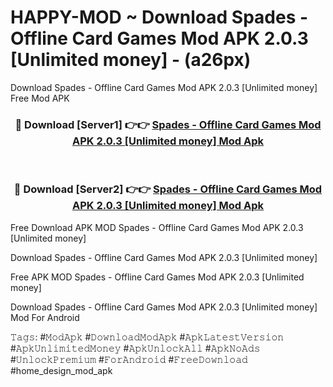 # HAPPY-MOD ~ Download Spades - Offline Card Games Mod APK 2.0.3 [Unlimited money] - (a26px)
Download Spades - Offline Card Games Mod APK 2.0.3 [Unlimited money] Free Mod APK

<div align="center">
<h3>🔴 Download [Server1] 👉👉 <a href="https://apk-comot.site?title=Spades_-_Offline_Card_Games_Mod_APK_2.0.3_[Unlimited_money]">Spades - Offline Card Games Mod APK 2.0.3 [Unlimited money] Mod Apk</a></h3><br>

<h3>🔴 Download [Server2] 👉👉 <a href="https://apk-comot.site?title=Spades_-_Offline_Card_Games_Mod_APK_2.0.3_[Unlimited_money]">Spades - Offline Card Games Mod APK 2.0.3 [Unlimited money] Mod Apk</a></h3>
</div>


Free Download APK MOD Spades - Offline Card Games Mod APK 2.0.3 [Unlimited money]

Download Spades - Offline Card Games Mod APK 2.0.3 [Unlimited money] 

Free APK MOD Spades - Offline Card Games Mod APK 2.0.3 [Unlimited money] 

Download Spades - Offline Card Games Mod APK 2.0.3 [Unlimited money] Mod For Android

𝚃𝚊𝚐𝚜: #𝙼𝚘𝚍𝙰𝚙𝚔 #𝙳𝚘𝚠𝚗𝚕𝚘𝚊𝚍𝙼𝚘𝚍𝙰𝚙𝚔 #𝙰𝚙𝚔𝙻𝚊𝚝𝚎𝚜𝚝𝚅𝚎𝚛𝚜𝚒𝚘𝚗 #𝙰𝚙𝚔𝚄𝚗𝚕𝚒𝚖𝚒𝚝𝚎𝚍𝙼𝚘𝚗𝚎𝚢 #𝙰𝚙𝚔𝚄𝚗𝚕𝚘𝚌𝚔𝙰𝚕𝚕 #𝙰𝚙𝚔𝙽𝚘𝙰𝚍𝚜 #𝚄𝚗𝚕𝚘𝚌𝚔𝙿𝚛𝚎𝚖𝚒𝚞𝚖 #𝙵𝚘𝚛𝙰𝚗𝚍𝚛𝚘𝚒𝚍 #𝙵𝚛𝚎𝚎𝙳𝚘𝚠𝚗𝚕𝚘𝚊𝚍 #home_design_mod_apk